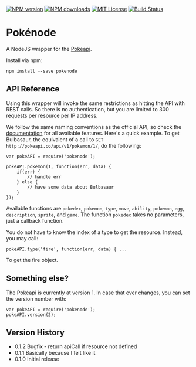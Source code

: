 [![NPM version][npm-version-image]][npm-url] [![NPM downloads][npm-downloads-image]][npm-url] [![MIT License][license-image]][license-url] [![Build Status][travis-image]][travis-url]

# Pokénode

A NodeJS wrapper for the [Pokéapi](http://pokeapi.co/ "Pokéapi").

Install via npm:

    npm install --save pokenode

## API Reference

Using this wrapper will invoke the same restrictions as hitting the API with REST calls. So there is no authentication, but you are limited to 300 requests per resource per IP address.

We follow the same naming conventions as the official API, so check the [documentation](http://pokeapi.co/docs/ "Pokéapi Documentation") for all available features. Here's a quick example. To get Bulbasaur, the equivalent of a call to ``GET http://pokeapi.co/api/v1/pokemon/1/``, do the following:

    var pokeAPI = require('pokenode');

    pokeAPI.pokemon(1, function(err, data) {
        if(err) {
            // handle err
        } else {
            // have some data about Bulbasaur
        }
    });

Available functions are ``pokedex``, ``pokemon``, ``type``, ``move``, ``ability``, ``pokemon``, ``egg``, ``description``, ``sprite``, and ``game``. The function ``pokedex`` takes no parameters, just a callback function.

You do not have to know the index of a type to get the resource. Instead, you may call:

    pokeAPI.type('fire', function(err, data) { ...

To get the fire object.

## Something else?

The Pokéapi is currently at version 1. In case that ever changes, you can set the version number with:

    var pokeAPI = require('pokenode');
    pokeAPI.version(2);

## Version History

* 0.1.2 Bugfix - return apiCall if resource not defined
* 0.1.1 Basically because I felt like it
* 0.1.0 Initial release

[license-image]: http://img.shields.io/badge/license-MIT-blue.svg?style=flat-square
[license-url]: https://github.com/hemphillcc/cagination/blob/master/LICENSE

[npm-version-image]: http://img.shields.io/npm/v/pokenode.svg?style=flat-square
[npm-downloads-image]: http://img.shields.io/npm/dm/pokenode.svg?style=flat-square
[npm-url]: https://npmjs.org/package/pokenode

[travis-image]: http://img.shields.io/travis/hemphillcc/pokenode.svg?style=flat-square
[travis-url]: http://travis-ci.org/hemphillcc/pokenode